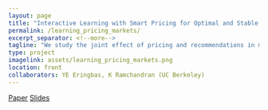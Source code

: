 ```yaml
---
layout: page
title: "Interactive Learning with Smart Pricing for Optimal and Stable Allocations in Markets"
permalink: /learning_pricing_markets/
excerpt_separator: <!--more-->
tagline: "We study the joint effect of pricing and recommendations in markets such as AirBnB, Uber, Doordash, Amazon, eBay, etc. We develop an efficient algorithm to minimize customer dissatisfaction and market instability in a repeated learning setting by integrating techniqes such as collaborative filtering, explore and exploit, and bidding protocols for optimal resource allocation."
type: project
imagelink: assets/learning_pricing_markets.png
location: front
collaborators: YE Eringbas, K Ramchandran (UC Berkeley)
---
```


<a href="https://arxiv.org/pdf/2212.06891.pdf">Paper</a> <a href="{{site.url}}/files/informs2022.pdf">Slides</a>